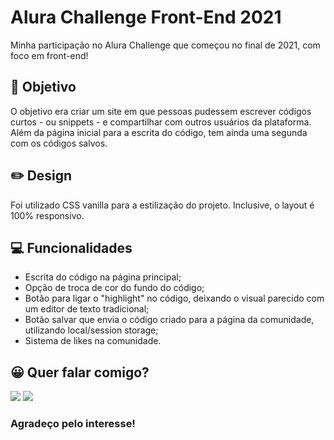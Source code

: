 # Alura Challenge Front-End 2021

Minha participação no Alura Challenge que começou no final de 2021, com foco em front-end!

## 🚀 Objetivo

O objetivo era criar um site em que pessoas pudessem escrever códigos curtos - ou snippets - e compartilhar com outros usuários da plataforma. Além da página inicial para a escrita do código, tem ainda uma segunda com os códigos salvos.

## ✏️ Design

Foi utilizado CSS vanilla para a estilização do projeto. Inclusive, o layout é 100% responsivo.

## 💻 Funcionalidades

* Escrita do código na página principal;
* Opção de troca de cor do fundo do código;
* Botão para ligar o "highlight" no código, deixando o visual parecido com um editor de texto tradicional;
* Botão salvar que envia o código criado para a página da comunidade, utilizando local/session storage;
* Sistema de likes na comunidade.

## 😀 Quer falar comigo?

<a href="https://www.linkedin.com/in/douglasdduarte" alt="Linkedin">
<img src="https://img.shields.io/badge/-Linkedin-0e76a8?style=flat-square&logo=Linkedin&logoColor=white&link=https://www.linkedin.com/in/douglasdduarte" /></a>

<a href="https://api.whatsapp.com/send?phone=5551993669592" alt="WhatsApp">
<img src="https://img.shields.io/badge/-WhatsApp-25d366?style=flat-square&labelColor=25d366&logo=whatsapp&logoColor=white&link=https://api.whatsapp.com/send?phone=5551993669592"/></a> 

### Agradeço pelo interesse!
